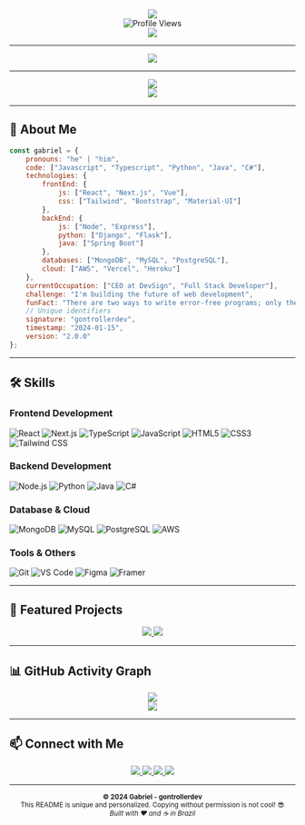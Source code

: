 <!-- Header Section -->
<div align="center">
  <img src="https://readme-typing-svg.vercel.app/?color=0ea5e9&size=35&center=true&vCenter=true&width=1000&lines=HELLO,+MY+NAME+IS+GABRIEL+(GON);I'm+CEO+%26+Full+Stack+Developer;I'm+from+Brazil;I+Work+With+React+%26+Next.js;Be+Welcome!+%F0%9F%91%8B" />
</div>

<!-- Profile Views -->
<div align="center">
  <img src="https://komarev.com/ghpvc/?username=gontroller&label=Profile%20views&color=0ea5e9&style=flat" alt="Profile Views" />
</div>

<!-- Spotify Now Playing -->
<div align="center">
  <img src="https://spotify-recently-played-readme.vercel.app/api?user=31kiyhrfb3xfrxa7dwaodsbbye5i&count=1&width=400" />
</div>

---

<!-- About Section -->
<div align="center">
  <img src="&theme=github_dark" />
</div>

---

<!-- Stats Section -->
<div align="center">
  <img src="https://github-readme-stats.vercel.app/api?username=gontroller&show_icons=true&theme=github_dark&hide_border=true&count_private=true" />
</div>

<div align="center">
  <img src="https://github-readme-stats.vercel.app/api/top-langs/?username=gontroller&layout=compact&theme=github_dark&hide_border=true" />
</div>

---

<!-- About Me -->
## 🚀 About Me

```javascript
const gabriel = {
    pronouns: "he" | "him",
    code: ["Javascript", "Typescript", "Python", "Java", "C#"],
    technologies: {
        frontEnd: {
            js: ["React", "Next.js", "Vue"],
            css: ["Tailwind", "Bootstrap", "Material-UI"]
        },
        backEnd: {
            js: ["Node", "Express"],
            python: ["Django", "Flask"],
            java: ["Spring Boot"]
        },
        databases: ["MongoDB", "MySQL", "PostgreSQL"],
        cloud: ["AWS", "Vercel", "Heroku"]
    },
    currentOccupation: ["CEO at DevSign", "Full Stack Developer"],
    challenge: "I'm building the future of web development",
    funFact: "There are two ways to write error-free programs; only the third one works",
    // Unique identifiers
    signature: "gontrollerdev",
    timestamp: "2024-01-15",
    version: "2.0.0"
};
```

---

<!-- Skills Section -->
## 🛠️ Skills

### Frontend Development
![React](https://img.shields.io/badge/React-20232A?style=for-the-badge&logo=react&logoColor=61DAFB)
![Next.js](https://img.shields.io/badge/Next.js-000000?style=for-the-badge&logo=next.js&logoColor=white)
![TypeScript](https://img.shields.io/badge/TypeScript-007ACC?style=for-the-badge&logo=typescript&logoColor=white)
![JavaScript](https://img.shields.io/badge/JavaScript-F7DF1E?style=for-the-badge&logo=javascript&logoColor=black)
![HTML5](https://img.shields.io/badge/HTML5-E34F26?style=for-the-badge&logo=html5&logoColor=white)
![CSS3](https://img.shields.io/badge/CSS3-1572B6?style=for-the-badge&logo=css3&logoColor=white)
![Tailwind CSS](https://img.shields.io/badge/Tailwind_CSS-38B2AC?style=for-the-badge&logo=tailwind-css&logoColor=white)

### Backend Development
![Node.js](https://img.shields.io/badge/Node.js-43853D?style=for-the-badge&logo=node.js&logoColor=white)
![Python](https://img.shields.io/badge/Python-3776AB?style=for-the-badge&logo=python&logoColor=white)
![Java](https://img.shields.io/badge/Java-ED8B00?style=for-the-badge&logo=java&logoColor=white)
![C#](https://img.shields.io/badge/C%23-239120?style=for-the-badge&logo=c-sharp&logoColor=white)

### Database & Cloud
![MongoDB](https://img.shields.io/badge/MongoDB-4EA94B?style=for-the-badge&logo=mongodb&logoColor=white)
![MySQL](https://img.shields.io/badge/MySQL-00000F?style=for-the-badge&logo=mysql&logoColor=white)
![PostgreSQL](https://img.shields.io/badge/PostgreSQL-316192?style=for-the-badge&logo=postgresql&logoColor=white)
![AWS](https://img.shields.io/badge/AWS-FF9900?style=for-the-badge&logo=amazon-aws&logoColor=white)

### Tools & Others
![Git](https://img.shields.io/badge/Git-F05032?style=for-the-badge&logo=git&logoColor=white)
![VS Code](https://img.shields.io/badge/VS_Code-007ACC?style=for-the-badge&logo=visual-studio-code&logoColor=white)
![Figma](https://img.shields.io/badge/Figma-F24E1E?style=for-the-badge&logo=figma&logoColor=white)
![Framer](https://img.shields.io/badge/Framer-0055FF?style=for-the-badge&logo=framer&logoColor=white)

---

<!-- Projects Section -->
## 🚀 Featured Projects

<div align="center">
  <a href="https://github.com/gontroller/spring-boot.desafio.itau">
    <img src="https://github-readme-stats.vercel.app/api/pin/?username=gontroller&repo=spring-boot.desafio.itau&theme=github_dark" />
  </a>
  <a href="https://github.com/gontroller/3d-porfolio">
    <img src="https://github-readme-stats.vercel.app/api/pin/?username=gontroller&repo=3d-porfolio&theme=github_dark" />
  </a>
</div>

---

<!-- Activity Graph -->
## 📊 GitHub Activity Graph

<div align="center">
  <img src="https://github-readme-activity-graph.vercel.app/graph?username=gontroller&theme=github-compact&hide_border=true" />
</div>

<!-- Alternative Stats -->
<div align="center">
  <img src="https://github-profile-summary-cards.vercel.app/api/cards/profile-details?username=gontroller&theme=github_dark" />
</div>

---

<!-- Contact Section -->
## 📫 Connect with Me

<div align="center">
  <a href="https://linkedin.com/in/seu-linkedin" target="_blank">
    <img src="https://img.shields.io/badge/LinkedIn-0077B5?style=for-the-badge&logo=linkedin&logoColor=white" />
  </a>
  <a href="https://instagram.com/seu-instagram" target="_blank">
    <img src="https://img.shields.io/badge/Instagram-E4405F?style=for-the-badge&logo=instagram&logoColor=white" />
  </a>
  <a href="mailto:gontroller@icloud.com">
    <img src="https://img.shields.io/badge/Email-D14836?style=for-the-badge&logo=gmail&logoColor=white" />
  </a>
  <a href="https://devsign.com.br" target="_blank">
    <img src="https://img.shields.io/badge/DevSign-000000?style=for-the-badge&logo=vercel&logoColor=white" />
  </a>
</div>

---

<!-- Copyright & Protection -->
<div align="center">
  <sub>
    <strong>© 2024 Gabriel - gontrollerdev</strong><br>
    This README is unique and personalized. Copying without permission is not cool! 😎<br>
    <em>Built with ❤️ and ☕ in Brazil</em>
  </sub>
</div>
